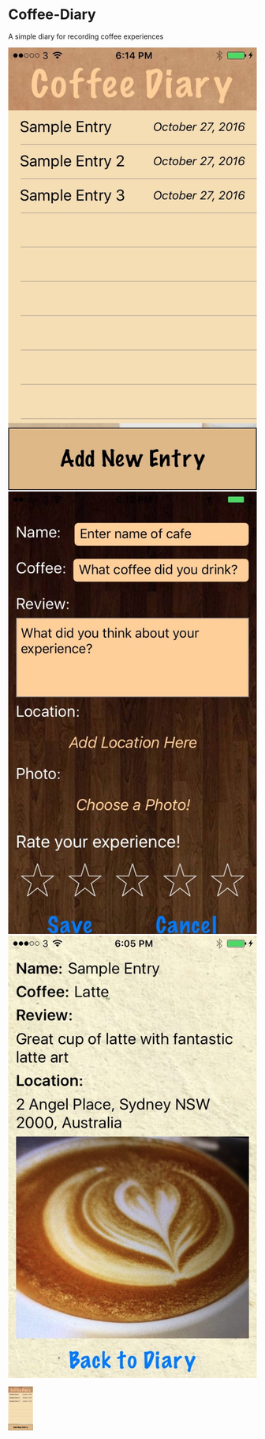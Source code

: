 # Coffee-Diary
A simple diary for recording coffee experiences

![Alt text](/App_Screenshots/IMG_3236.jpg?raw=true "Home page") ![Alt text](/App_Screenshots/IMG_3235.jpg?raw=true) ![Alt text](/App_Screenshots/IMG_3234.jpg?raw=true)

<img src="/App_Screenshots/IMG_3236.jpg" alt="Drawing" width="50"/>
